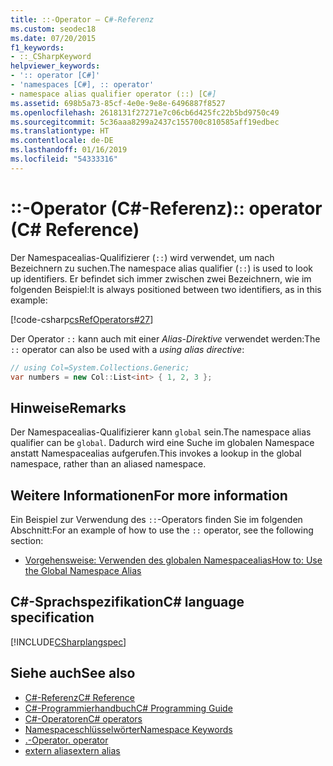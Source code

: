 ```yaml
---
title: ::-Operator – C#-Referenz
ms.custom: seodec18
ms.date: 07/20/2015
f1_keywords:
- ::_CSharpKeyword
helpviewer_keywords:
- ':: operator [C#]'
- 'namespaces [C#], :: operator'
- namespace alias qualifier operator (::) [C#]
ms.assetid: 698b5a73-85cf-4e0e-9e8e-6496887f8527
ms.openlocfilehash: 2618131f27271e7c06cb6d425fc22b5bd9750c49
ms.sourcegitcommit: 5c36aaa8299a2437c155700c810585aff19edbec
ms.translationtype: HT
ms.contentlocale: de-DE
ms.lasthandoff: 01/16/2019
ms.locfileid: "54333316"
---
```

# <a name="-operator-c-reference"></a><span data-ttu-id="11b08-102">::-Operator (C#-Referenz)</span><span class="sxs-lookup"><span data-stu-id="11b08-102">:: operator (C# Reference)</span></span>

<span data-ttu-id="11b08-103">Der Namespacealias-Qualifizierer (`::`) wird verwendet, um nach Bezeichnern zu suchen.</span><span class="sxs-lookup"><span data-stu-id="11b08-103">The namespace alias qualifier (`::`) is used to look up identifiers.</span></span> <span data-ttu-id="11b08-104">Er befindet sich immer zwischen zwei Bezeichnern, wie im folgenden Beispiel:</span><span class="sxs-lookup"><span data-stu-id="11b08-104">It is always positioned between two identifiers, as in this example:</span></span>

[!code-csharp[csRefOperators#27](~/samples/snippets/csharp/VS_Snippets_VBCSharp/csrefOperators/CS/csrefOperators.cs#27)]

<span data-ttu-id="11b08-105">Der Operator `::` kann auch mit einer *Alias-Direktive* verwendet werden:</span><span class="sxs-lookup"><span data-stu-id="11b08-105">The `::` operator can also be used with a *using alias directive*:</span></span>

```csharp
// using Col=System.Collections.Generic;
var numbers = new Col::List<int> { 1, 2, 3 };
```

## <a name="remarks"></a><span data-ttu-id="11b08-106">Hinweise</span><span class="sxs-lookup"><span data-stu-id="11b08-106">Remarks</span></span>

<span data-ttu-id="11b08-107">Der Namespacealias-Qualifizierer kann `global` sein.</span><span class="sxs-lookup"><span data-stu-id="11b08-107">The namespace alias qualifier can be `global`.</span></span> <span data-ttu-id="11b08-108">Dadurch wird eine Suche im globalen Namespace anstatt Namespacealias aufgerufen.</span><span class="sxs-lookup"><span data-stu-id="11b08-108">This invokes a lookup in the global namespace, rather than an aliased namespace.</span></span>

## <a name="for-more-information"></a><span data-ttu-id="11b08-109">Weitere Informationen</span><span class="sxs-lookup"><span data-stu-id="11b08-109">For more information</span></span>

<span data-ttu-id="11b08-110">Ein Beispiel zur Verwendung des `::`-Operators finden Sie im folgenden Abschnitt:</span><span class="sxs-lookup"><span data-stu-id="11b08-110">For an example of how to use the `::` operator, see the following section:</span></span>

- [<span data-ttu-id="11b08-111">Vorgehensweise: Verwenden des globalen Namespacealias</span><span class="sxs-lookup"><span data-stu-id="11b08-111">How to: Use the Global Namespace Alias</span></span>](../../programming-guide/namespaces/how-to-use-the-global-namespace-alias.md)

## <a name="c-language-specification"></a><span data-ttu-id="11b08-112">C#-Sprachspezifikation</span><span class="sxs-lookup"><span data-stu-id="11b08-112">C# language specification</span></span>

[!INCLUDE[CSharplangspec](~/includes/csharplangspec-md.md)]

## <a name="see-also"></a><span data-ttu-id="11b08-113">Siehe auch</span><span class="sxs-lookup"><span data-stu-id="11b08-113">See also</span></span>

- [<span data-ttu-id="11b08-114">C#-Referenz</span><span class="sxs-lookup"><span data-stu-id="11b08-114">C# Reference</span></span>](../index.md)
- [<span data-ttu-id="11b08-115">C#-Programmierhandbuch</span><span class="sxs-lookup"><span data-stu-id="11b08-115">C# Programming Guide</span></span>](../../programming-guide/index.md)
- [<span data-ttu-id="11b08-116">C#-Operatoren</span><span class="sxs-lookup"><span data-stu-id="11b08-116">C# operators</span></span>](index.md)
- [<span data-ttu-id="11b08-117">Namespaceschlüsselwörter</span><span class="sxs-lookup"><span data-stu-id="11b08-117">Namespace Keywords</span></span>](../keywords/namespace-keywords.md)
- [<span data-ttu-id="11b08-118">.-Operator</span><span class="sxs-lookup"><span data-stu-id="11b08-118">. operator</span></span>](member-access-operator.md)
- [<span data-ttu-id="11b08-119">extern alias</span><span class="sxs-lookup"><span data-stu-id="11b08-119">extern alias</span></span>](../keywords/extern-alias.md)